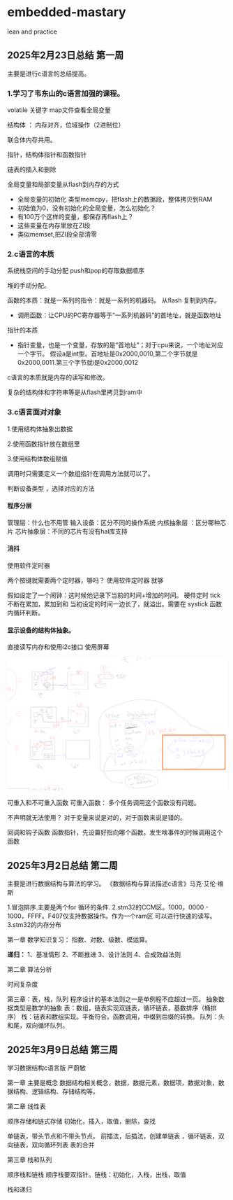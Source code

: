 # embedded-mastary
lean and practice

## 2025年2月23日总结 第一周

主要是进行c语言的总结提高。

### 1.学习了韦东山的c语言加强的课程。

volatile 关键字 map文件查看全局变量


结构体 ：
内存对齐，位域操作（2进制位）

联合体内存共用。

指针，结构体指针和函数指针

链表的插入和删除

全局变量和局部变量从flash到内存的方式
- 全局变量的初始化
类型memcpy，把flash上的数据段，整体拷贝到RAM
- 初始值为0，没有初始化的全局变量，怎么初始化？
- 有100万个这样的变量，都保存再flash上？
- 这些变量在内存里放在ZI段
- 类似memset,把ZI段全部清零

### 2.c语言的本质

系统栈空间的手动分配
push和pop的存取数据顺序

堆的手动分配。

函数的本质：就是一系列的指令：就是一系列的机器码。
从flash 复制到内存。
- 调用函数：让CPU的PC寄存器等于“一系列机器码”的首地址，就是函数地址

指针的本质

- 指针变量，也是一个变量，存放的是“首地址”；对于cpu来说，一个地址对应一个字节。
假设a是int型。首地址是0x2000,0010,第二个字节就是0x2000,0011.第三个字节就i是0x2000,0012

c语言的本质就是内存的读写和修改。

复杂的结构体和字符串等是从flash里拷贝到ram中

### 3.c语言面对对象
1.使用结构体抽象出数据

2.使用函数指针放在数组里

3.使用结构体数组赋值

调用时只需要定义一个数组指针在调用方法就可以了。

判断设备类型 ，选择对应的方法

#### 程序分层

管理层：什么也不用管
输入设备：区分不同的操作系统
内核抽象层 ：区分哪种芯片
芯片抽象层：不同的芯片有没有hal库支持

#### 消抖
使用软件定时器

两个按键就需要两个定时器，够吗？ 使用软件定时器 就够

假如设定了一个闹钟：这时候他记录下当前的时间+增加的时间。 硬件定时 tick 不断在累加，累加到和 当初设定的时间一边长了，就溢出。需要在 systick 函数内循环判断。

#### 显示设备的结构体抽象。

直接读写内存和使用i2c接口 使用屏幕

![alt text](image.png)

可重入和不可重入函数
可重入函数： 多个任务调用这个函数没有问题。

不声明就无法使用？
对于变量来说是对的，对于函数来说是错的。

回调和钩子函数
函数指针，先设置好指向哪个函数。发生啥事件的时候调用这个函数


## 2025年3月2日总结 第二周

主要是进行数据结构与算法的学习。
《数据结构与算法描述c语言》马克·艾伦·维斯

1.冒泡排序.主要是两个for 循环的条件.
2.stm32的CCM区。1000，0000 - 1000，FFFF。F407仅支持数据操作。作为一个ram区
可以进行快速的读写。
3.stm32的内存分布

第一章
数学知识复习：
指数、对数、级数、模运算。

**递归：**
1、基准情形
2、不断推进
3、设计法则
4、合成效益法则

第二章
算法分析

时间复杂度

第三章：表，栈，队列
程序设计的基本法则之一是单例程不应超过一页。
抽象数据类型是数学的抽象
表：数组，链表实现双链表，循环链表，基数排序（桶排序）
栈：链表和数组实现。平衡符合。函数调用，中缀到后缀的转换。
队列：头和尾，双向循环队列。



## 2025年3月9日总结 第三周

学习数据结构c语言版 严蔚敏

第一章 主要是概念 
数据结构相关概念，数据，数据元素，数据项，数据对象，数据结构、逻辑结构、存储结构等。

第二章 线性表

顺序存储和链式存储
初始化，插入，取值，删除，查找

单链表，带头节点和不带头节点。
前插法，后插法，创建单链表 ，循环链表，双向链表，双向循环列表
表的合并

第三章 栈和队列

顺序栈和链栈
顺序栈要双指针。链栈：初始化，入栈，出栈，取值

栈和递归